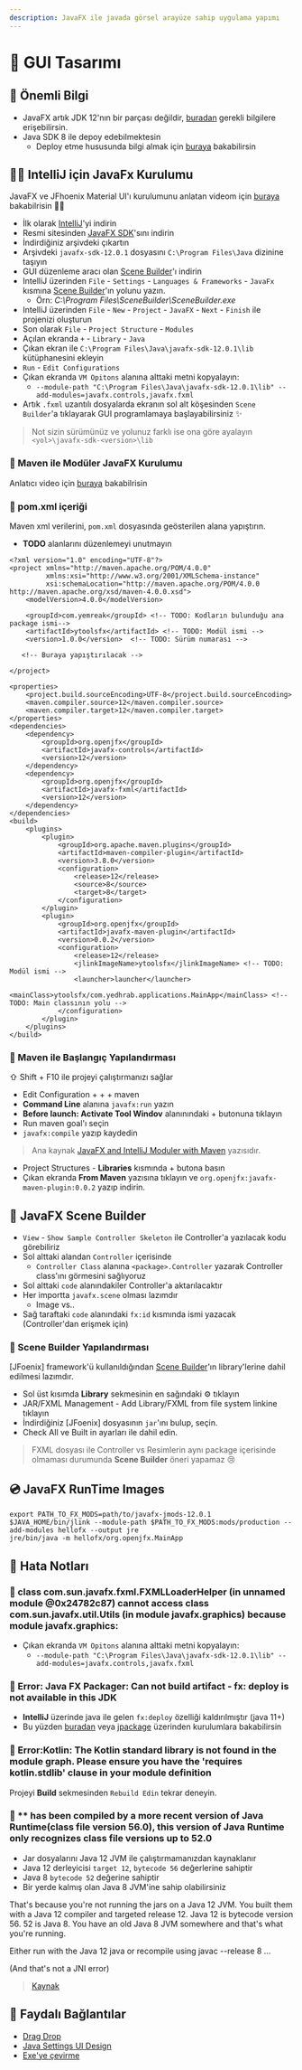 ```yaml
---
description: JavaFX ile javada görsel arayüze sahip uygulama yapımı
---
```


# 🌃 GUI Tasarımı

## 📢 Önemli Bilgi

* JavaFX artık JDK 12'nın bir parçası değildir, [buradan](https://stackoverflow.com/a/53463455/9770490) gerekli bilgilere erişebilirsin.
* Java SDK 8 ile depoy edebilmektesin
  * Deploy etme hususunda bilgi almak için [buraya](https://www.youtube.com/watch?v=iR85RRep-Po&t=299s) bakabilirsin

## 👷‍♂️ IntelliJ için JavaFx Kurulumu

JavaFX ve JFhoenix Material UI'ı kurulumunu anlatan videom için [buraya](https://www.youtube.com/watch?v=1uDuWfPPL6s) bakabilrisin 💁‍♂️

* İlk olarak [IntelliJ](https://www.jetbrains.com/idea/download/#section=windows)'yi indirin
* Resmi sitesinden [JavaFX SDK](https://gluonhq.com/products/javafx/)'sını indirin
* İndirdiğiniz arşivdeki çıkartın
* Arşivdeki `javafx-sdk-12.0.1` dosyasını `C:\Program Files\Java` dizinine taşıyın
* GUI düzenleme aracı olan [Scene Builder](https://gluonhq.com/products/scene-builder/)'ı indirin
* IntelliJ üzerinden `File` - `Settings` - `Languages & Frameworks` - `JavaFx` kısmına [Scene Builder](https://gluonhq.com/products/scene-builder/)'ın yolunu yazın.
  * Örn: _C:\Program Files\SceneBuilder\SceneBuilder.exe_
* IntelliJ üzerinden `File` - `New` - `Project` - `JavaFX` - `Next` - `Finish` ile projenizi oluşturun
* Son olarak `File` - `Project Structure` - `Modules`
* Açılan ekranda `+` - `Library` - `Java`
* Çıkan ekran ile `C:\Program Files\Java\javafx-sdk-12.0.1\lib` kütüphanesini ekleyin
* `Run` - `Edit Configurations`
* Çıkan ekranda `VM Opitons` alanına alttaki metni kopyalayın:
  * `--module-path "C:\Program Files\Java\javafx-sdk-12.0.1\lib" --add-modules=javafx.controls,javafx.fxml`
* Artık `.fxml` uzantılı dosyalarda ekranın sol alt köşesinden `Scene Builder`'a tıklayarak GUI programlamaya başlayabilirsiniz ✨

> Not sizin sürümünüz ve yolunuz farklı ise ona göre ayalayın `<yol>\javafx-sdk-<version>\lib`

### 🍱 Maven ile Modüler JavaFX Kurulumu

Anlatıcı video için [buraya](https://www.youtube.com/watch?v=Ri6No63fl-A) bakabilrisin

### 📃 pom.xml içeriği

Maven xml verilerini, `pom.xml` dosyasında geösterilen alana yapıştırın.

* **TODO** alanlarını düzenlemeyi unutmayın

```markup
<?xml version="1.0" encoding="UTF-8"?>
<project xmlns="http://maven.apache.org/POM/4.0.0"
         xmlns:xsi="http://www.w3.org/2001/XMLSchema-instance"
         xsi:schemaLocation="http://maven.apache.org/POM/4.0.0 http://maven.apache.org/xsd/maven-4.0.0.xsd">
    <modelVersion>4.0.0</modelVersion>

    <groupId>com.yemreak</groupId> <!-- TODO: Kodların bulunduğu ana package ismi-->
    <artifactId>ytoolsfx</artifactId> <!-- TODO: Modül ismi -->
    <version>1.0.0</version>  <!-- TODO: Sürüm numarası -->

   <!-- Buraya yapıştırılacak -->

</project>
```

```markup
<properties>
    <project.build.sourceEncoding>UTF-8</project.build.sourceEncoding>
    <maven.compiler.source>12</maven.compiler.source>
    <maven.compiler.target>12</maven.compiler.target>
</properties>
<dependencies>
    <dependency>
        <groupId>org.openjfx</groupId>
        <artifactId>javafx-controls</artifactId>
        <version>12</version>
    </dependency>
    <dependency>
        <groupId>org.openjfx</groupId>
        <artifactId>javafx-fxml</artifactId>
        <version>12</version>
    </dependency>
</dependencies>
<build>
    <plugins>
        <plugin>
            <groupId>org.apache.maven.plugins</groupId>
            <artifactId>maven-compiler-plugin</artifactId>
            <version>3.8.0</version>
            <configuration>
                <release>12</release>
                <source>8</source>
                <target>8</target>
            </configuration>
        </plugin>
        <plugin>
            <groupId>org.openjfx</groupId>
            <artifactId>javafx-maven-plugin</artifactId>
            <version>0.0.2</version>
            <configuration>
                <release>12</release>
                <jlinkImageName>ytoolsfx</jlinkImageName> <!-- TODO: Modül ismi -->
                <launcher>launcher</launcher>
                <mainClass>ytoolsfx/com.yedhrab.applications.MainApp</mainClass> <!-- TODO: Main classının yolu -->
            </configuration>
        </plugin>
    </plugins>
</build>
```

### 🎈 Maven ile Başlangıç Yapılandırması

⇧ Shift + F10 ile projeyi çalıştırmanızı sağlar

* Edit Configuration + + + maven
* **Command Line** alanına `javafx:run` yazın
* **Before launch: Activate Tool Windov** alanınındaki + butonuna tıklayın
* Run maven goal'ı seçin
* `javafx:compile` yazıp kaydedin

> Ana kaynak [JavaFX and IntelliJ Moduler with Maven](https://openjfx.io/openjfx-docs/#IDE-Intellij) yazısıdır.

* Project Structures - **Libraries** kısmında + butona basın
* Çıkan ekranda **From Maven** yazısına tıklayın ve `org.openjfx:javafx-maven-plugin:0.0.2` yazıp indirin.

## 🧱 JavaFX Scene Builder

* `View` - `Show Sample Controller Skeleton` ile Controller'a yazılacak kodu görebiliriz
* Sol alttaki alandan `Controller` içerisinde
  * `Controller Class` alanına `<package>.Controller` yazarak Controller class'ını görmesini sağlıyoruz
* Sol alttaki `code` alanındakiler Controller'a aktarılacaktır
* Her importta `javafx.scene` olması lazımdır
  * Image vs..
* Sağ taraftaki `code` alanındaki `fx:id` kısmında ismi yazacak \(Controller'dan erişmek için\)

### 🔨 Scene Builder Yapılandırması

\[JFoenix\] framework'ü kullanıldığından [Scene Builder](https://gluonhq.com/products/scene-builder/)'ın library'lerine dahil edilmesi lazımdır.

* Sol üst kısımda **Library** sekmesinin en sağındaki ⚙ tıklayın
* JAR/FXML Management - Add Library/FXML from file system linkine tıklayın
* İndirdiğiniz \[JFoenix\] dosyasının `jar`'ını bulup, seçin.
* Check All ve Built in ayarları ile dahil edin.

> FXML dosyası ile Controller vs Resimlerin aynı package içerisinde olmaması durumunda **Scene Builder** öneri yapamaz 😢

## 💿 JavaFX RunTime Images

```text
export PATH_TO_FX_MODS=path/to/javafx-jmods-12.0.1
$JAVA_HOME/bin/jlink --module-path $PATH_TO_FX_MODS:mods/production --add-modules hellofx --output jre
jre/bin/java -m hellofx/org.openjfx.MainApp
```

## 🐛 Hata Notları

### 📌 class com.sun.javafx.fxml.FXMLLoaderHelper \(in unnamed module @0x24782c87\) cannot access class com.sun.javafx.util.Utils \(in module javafx.graphics\) because module javafx.graphics:

* Çıkan ekranda `VM Opitons` alanına alttaki metni kopyalayın:
  * `--module-path "C:\Program Files\Java\javafx-sdk-12.0.1\lib" --add-modules=javafx.controls,javafx.fxml`

### 📍 Error: Java FX Packager: Can not build artifact - fx: deploy is not available in this JDK

* **IntelliJ** üzerinde java ile gelen `fx:deploy` özelliği kaldırılmıştır \(java 11+\)
* Bu yüzden [buradan](https://openjfx.io/openjfx-docs/#modular) veya [jpackage](http://jdk.java.net/jpackage/) üzerinden kurulumlara bakabilirsin

### 📌 Error:Kotlin: The Kotlin standard library is not found in the module graph. Please ensure you have the 'requires kotlin.stdlib' clause in your module definition

Projeyi **Build** sekmesinden `Rebuild Edin` tekrar deneyin.

### 📍 \*\* has been compiled by a more recent version of Java Runtime\(class file version 56.0\), this version of Java Runtime only recognizes class file versions up to 52.0

* Jar dosyalarını Java 12 JVM ile çalıştırmamanızdan kaynaklanır
* Java 12 derleyicisi `target 12`, `bytecode 56` değerlerine sahiptir
* Java 8 `bytecode 52` değerine sahiptir
* Bir yerde kalmış olan Java 8 JVM'ine sahip olabilirsiniz

That's because you're not running the jars on a Java 12 JVM. You built them with a Java 12 compiler and targeted release 12. Java 12 is bytecode version 56. 52 is Java 8. You have an old Java 8 JVM somewhere and that's what you're running.

Either run with the Java 12 java or recompile using javac --release 8 ...

\(And that's not a JNI error\)

> [Kaynak](https://github.com/openjfx/openjfx-docs/issues/90#issuecomment-477743330)

## 🔗 Faydalı Bağlantılar

* [Drag Drop](https://www.youtube.com/watch?v=f7KGXUrAH0g)
* [Java Settings UI Design](https://www.youtube.com/watch?v=gJYXctDSIl8&list=PLniX3R2-dwS90WpmHq-hD7g_3xnkTwB6w&index=3)
* [Exe'ye çevirme](https://www.youtube.com/watch?v=iR85RRep-Po)


